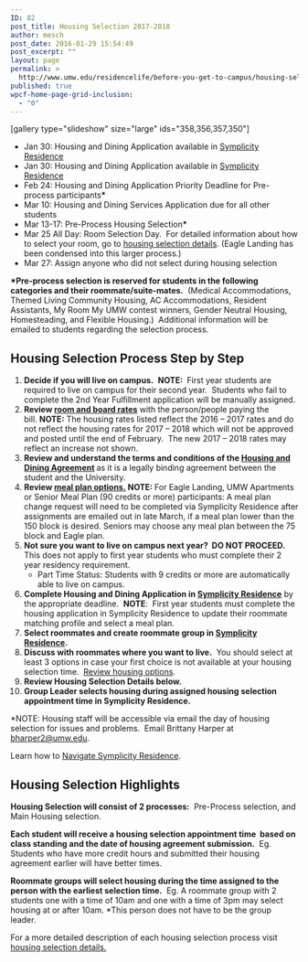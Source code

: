 ```yaml
---
ID: 82
post_title: Housing Selection 2017-2018
author: mesch
post_date: 2016-01-29 15:54:49
post_excerpt: ""
layout: page
permalink: >
  http://www.umw.edu/residencelife/before-you-get-to-campus/housing-selection/
published: true
wpcf-home-page-grid-inclusion:
  - "0"
---
```

[gallery type="slideshow" size="large" ids="358,356,357,350"]
<ul>
 	<li>Jan 30: Housing and Dining Application available in <a href="https://umw-residence.symplicity.com/">Symplicity Residence</a></li>
 	<li>Jan 30: Housing and Dining Application available in <a href="https://umw-residence.symplicity.com/">Symplicity Residence</a></li>
 	<li>Feb 24: Housing and Dining Application Priority Deadline for Pre-process participants<strong>*</strong></li>
 	<li>Mar 10: Housing and Dining Services Application due for all other students</li>
 	<li>Mar 13-17: Pre-Process Housing Selection<strong>*</strong></li>
 	<li>Mar 25 All Day: Room Selection Day.  For detailed information about how to select your room, go to <a href="http://www.umw.edu/residencelife/before-you-get-to-campus/housing-selection/details/">housing selection details</a>. (Eagle Landing has been condensed into this larger process.)</li>
 	<li>Mar 27: Assign anyone who did not select during housing selection</li>
</ul>
<strong>*Pre-process selection is reserved for students in the following categories and their roommate/suite-mates.</strong>  (Medical Accommodations, Themed Living Community Housing, AC Accommodations, Resident Assistants, My Room My UMW contest winners, Gender Neutral Housing, Homesteading, and Flexible Housing.)  Additional information will be emailed to students regarding the selection process.
<h2>Housing Selection Process Step by Step</h2>
<ol>
 	<li><strong>Decide if you will live on campus.</strong>  <strong>NOTE:</strong><strong> </strong> First year students are required to live on campus for their second year.  Students who fail to complete the 2nd Year Fulfillment application will be manually assigned.</li>
 	<li><strong>Review <a href="http://www.umw.edu/residencelife/before-you-get-to-campus/housing-selection/rates/">room and board rates</a></strong> with the person/people paying the bill. <strong>NOTE:</strong> The housing rates listed reflect the 2016 – 2017 rates and do not reflect the housing rates for 2017 – 2018 which will not be approved and posted until the end of February.  The new 2017 – 2018 rates may reflect an increase not shown.</li>
 	<li><strong>Review and understand the terms and conditions of the <a href="http://www.umw.edu/residencelife/before-you-get-to-campus/services-agreement/">Housing and Dining Agreement</a> </strong>as it is a legally binding agreement between the student and the University.</li>
 	<li><strong>Review <a href="https://umw.sodexomyway.com/dining-plans/index.html">meal plan options.</a> NOTE: </strong>F<span class="s2">or Eagle Landing, UMW Apartments or Senior Meal Plan (90 credits or more) participants: A meal plan change request will need to be completed via Symplicity Residence after assignments are emailed out in late March, if a meal plan lower than the 150 block is desired. Seniors may choose any meal plan between the 75 block and Eagle plan.</span></li>
 	<li><strong>Not sure you want to live on campus next year?  DO NOT PROCEED.</strong><strong>  </strong>This does not apply to first year students who must complete their 2 year residency requirement.
<ul>
 	<li>Part Time Status: Students with 9 credits or more are automatically able to live on campus.</li>
</ul>
</li>
 	<li><strong>Complete Housing and Dining Application in <a href="https://umw-residence.symplicity.com/">Symplicity Residence</a></strong> by the appropriate deadline.  <strong>NOTE</strong>:  First year students must complete the housing application in Symplicity Residence to update their roommate matching profile and select a meal plan.</li>
 	<li><strong>Select roommates and create roommate group in <a href="https://umw-residence.symplicity.com/">Symplicity Residence</a>.  </strong></li>
 	<li><strong>Discuss with roommates where you want to live.</strong>  You should select at least 3 options in case your first choice is not available at your housing selection time.  <a href="http://www.umw.edu/residencelife/residence-halls/">Review housing options</a>.</li>
 	<li><strong>Review Housing Selection Details below.</strong></li>
 	<li><strong>Group Leader selects housing during assigned housing selection appointment time in Symplicity Residence.</strong></li>
</ol>
*NOTE: Housing staff will be accessible via email the day of housing selection for issues and problems.  Email Brittany Harper at <a href="mailto:bharper2@umw.edu">bharper2@umw.edu</a>.

Learn how to <a href="http://www.umw.edu/residencelife/before-you-get-to-campus/housing-selection/navigating-symplicity/">Navigate Symplicity Residence</a>.
<h2>Housing Selection Highlights</h2>
<strong>Housing Selection will consist of 2 processes:</strong>  Pre-Process selection, and Main Housing selection.

<strong>Each student will receive a housing selection appointment time  based on class standing and the date of housing agreement submission.</strong>  Eg.  Students who have more credit hours and submitted their housing agreement earlier will have better times.

<strong>Roommate groups will select housing during the time assigned to the person with the earliest selection time.</strong>  Eg. A roommate group with 2 students one with a time of 10am and one with a time of 3pm may select housing at or after 10am. *This person does not have to be the group leader.

For a more detailed description of each housing selection process visit <a href="http://www.umw.edu/residencelife/before-you-get-to-campus/housing-selection/details/">housing selection details.</a>